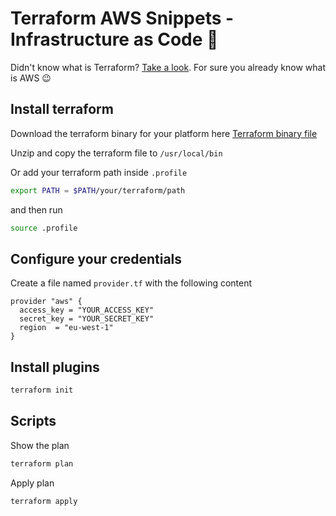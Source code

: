 # Terraform AWS Snippets - Infrastructure as Code 💪

Didn't know what is Terraform? [Take a look](https://www.terraform.io).
For sure you already know what is AWS 😉

## Install terraform

Download the terraform binary for your platform here [Terraform binary file](https://www.terraform.io/downloads.html)

Unzip and copy the terraform file to `/usr/local/bin`

Or add your terraform path inside `.profile`

```bash
export PATH = $PATH/your/terraform/path
```
and then run

```bash
source .profile
```

## Configure your credentials

Create a file named `provider.tf` with the following content

```
provider "aws" {
  access_key = "YOUR_ACCESS_KEY" 
  secret_key = "YOUR_SECRET_KEY"
  region  = "eu-west-1"
}
```

## Install plugins

```bash
terraform init
```


## Scripts

Show the plan
```bash
terraform plan
````
Apply plan
```
terraform apply
```